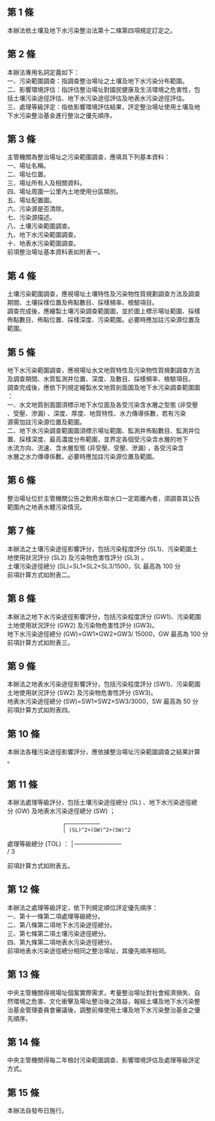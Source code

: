 第 1 條
-------
本辦法依土壤及地下水污染整治法第十二條第四項規定訂定之。

第 2 條
-------
本辦法專用名詞定義如下：                                          
一、污染範圍調查：指調查整治場址之土壤及地下水污染分布範圍。      
二、影響環境評估：指評估整治場址對國民健康及生活環境之危害性，包  
    括土壤污染途徑評估、地下水污染途徑評估及地表水污染途徑評估。  
三、處理等級評定：指依影響環境評估結果，評定整治場址使用土壤及地  
    下水污染整治基金進行整治之優先順序。

第 3 條
-------
主管機關為整治場址之污染範圍調查，應填具下列基本資料：          
一、場址名稱。                                                  
二、場址位置。                                                  
三、場址所有人及相關資料。                                      
四、場址周圍一公里內土地使用分區類別。                          
五、場址配置圖。                                                
六、污染源是否清除。                                            
七、污染源描述。                                                
八、土壤污染範圍調查。                                          
九、地下水污染範圍調查。                                        
十、地表水污染範圍調查。                                      
前項整治場址基本資料表如附表一。

第 4 條
-------
土壤污染範圍調查，應視場址土壤特性及污染物性質規劃調查方法及調查  
期間、土壤採樣位置及佈點數目、採樣頻率、檢驗項目。                
調查完成後，應繪製土壤污染調查範圍圖，並於圖上標示場址範圍、採樣  
佈點數目、佈點位置、採樣深度、污染範圍。必要時應加註污染源位置及  
範圍。

第 5 條
-------
地下水污染範圍調查，應視場址水文地質特性及污染物性質規劃調查方法  
及調查期間、水質監測井位置、深度、及數目、採樣頻率、檢驗項目。    
調查完成後，應依下列規定繪製水文地質剖面圖及地下水污染調查範圍圖  
：                                                                
一、水文地質剖面圖須標示地下水位面及各受污染含水層之型態 (非受壓  
    、受壓、滲漏) 、深度、厚度、地質特性、水力傳導係數，若有污染  
    源需加註污染源位置及範圍。                                    
二、地下水污染調查範圍圖須標示場址範圍、監測井佈點數目、監測井位  
    置、採樣深度、最高濃度分布範圍，並界定各個受污染含水層的地下  
    水流方向、流速、含水層型態 (非受壓、受壓、滲漏) ，各受污染含  
    水層之水力傳導係數。必要時應加註污染源位置及範圍。

第 6 條
-------
整治場址位於主管機關公告之飲用水取水口一定距離內者，須調查其公告  
範圍內之地表水體污染情況。

第 7 條
-------
本辦法之土壤污染途徑影響評分，包括污染程度評分 (SL1)、污染範圍土  
地使用狀況評分 (SL2)  及污染物危害性評分 (SL3) 。                 
土壤污染途徑總分 (SL)=SL1×SL2×SL3/1500，SL  最高為 100  分      
前項計算方式如附表二。

第 8 條
-------
本辦法之地下水污染途徑影響評分，包括污染程度評分 (GW1)、污染範圍  
土地使用狀況評分 (GW2)  及污染物危害性評分 (GW3)。                
地下水污染途徑總分 (GW)=GW1×GW2×GW3/ 15000，GW  最高為 100  分  
前項計算方式如附表三。

第 9 條
-------
本辦法之地表水污染途徑影響評分，包括污染程度評分 (SW1)、污染範圍  
土地使用狀況評分 (SW2)  及污染物危害性評分 (SW3)。                
地表水污染途徑總分 (SW)=SW1×SW2×SW3/3000，SW  最高為 50 分      
前項計算方式如附表四。

第 10 條
--------
本辦法各種污染途徑影響評分，應依據整治場址污染範圍調查之結果計算  
。

第 11 條
--------
本辦法處理等級評分，包括土壤污染途徑總分 (SL) 、地下水污染途徑總   
分 (GW) 及地表水污染途徑總分 (SW) ；                               
                                                                   
                      ┌───────────                     
                      │ (SL)^2+(GW)^2+(SW)^2                      
處理等級總分 (TOL) ： │───────────                     
                     \/           3                                
                                                                   
前項計算方式如附表五。

第 12 條
--------
本辦法之處理等級評定，依下列規定順位評定優先順序：                
一、第十一條第二項處理等級總分。                                  
二、第八條第二項地下水污染途徑總分。                              
三、第七條第二項土壤污染途徑總分。                                
四、第九條第二項地表水污染途徑總分。                              
前項地表水污染途徑總分相同之整治場址，其優先順序相同。

第 13 條
--------
中央主管機關得視場址個案實際需求，考量整治場址對社會經濟損失、自  
然環境之危害、文化衝擊及場址整治後之效益，報經土壤及地下水污染整  
治基金管理委員會審議後，調整前條使用土壤及地下水污染整治基金之優  
先順序。

第 14 條
--------
中央主管機關得每二年檢討污染範圍調查、影響環境評估及處理等級評定  
方式。

第 15 條
--------
本辦法自發布日施行。

